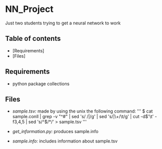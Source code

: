 # NN_Project
Just two students trying to get a neural network to work<br>

## Table of contents
* [Requirements]
* [Files]

## Requirements
* python package collections

## Files
* *sample.tsv:* made by using the unix the following command:
'''
$ cat sample.conll | grep -v "^#" | sed 's/ /|/g' | sed 's/|\\+/\t/g' | cut -d$'\t' -f3,4,5 | sed 's/^$/*/' > sample.tsv
'''

* *get_information.py:* produces sample.info

* *sample.info:* includes information about sample.tsv